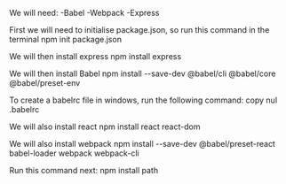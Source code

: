 We will need:
-Babel
-Webpack
-Express

First we will need to initialise package.json, so run this command in the terminal
npm init package.json

We will then install express
npm install express

We will then install Babel
npm install --save-dev @babel/cli @babel/core @babel/preset-env

To create a babelrc file in windows, run the following command:
copy nul .babelrc

We will also install react
npm install react react-dom

We will also install webpack
npm install --save-dev @babel/preset-react babel-loader webpack webpack-cli

Run this command next:
npm install path
